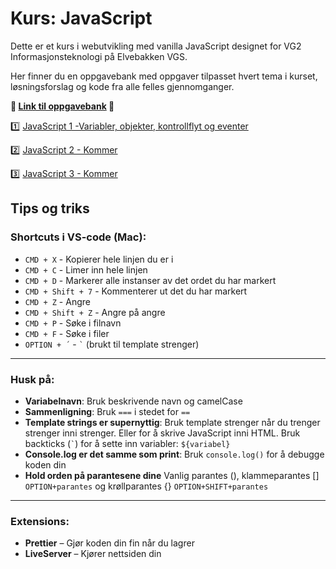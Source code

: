 # Kurs: JavaScript
Dette er et kurs i webutvikling med vanilla JavaScript designet for VG2 Informasjonsteknologi på Elvebakken VGS.

Her finner du en oppgavebank med oppgaver tilpasset hvert tema i kurset, løsningsforslag og kode fra alle felles gjennomganger. 

**🏦 [Link til oppgavebank](https://github.com/Madelelo/Kurs-JavaScript/tree/main/Oppgavebank) 🏦**

1️⃣ [JavaScript 1 -Variabler, objekter, kontrollflyt og eventer ](https://github.com/Madelelo/Kurs-JavaScript/tree/main/JavaScript1)

2️⃣ [JavaScript 2 - Kommer](https://github.com/Madelelo/Kurs-JavaScript/tree/main/JavaScript2)

3️⃣ [JavaScript 3 - Kommer](https://github.com/Madelelo/Kurs-JavaScript/tree/main/JavaScript3)

## Tips og triks

### Shortcuts i VS-code (Mac):
- `CMD + X` - Kopierer hele linjen du er i
- `CMD + C` - Limer inn hele linjen
- `CMD + D` - Markerer alle instanser av det ordet du har markert
- `CMD + Shift + 7` - Kommenterer ut det du har markert
- `CMD + Z` - Angre
- `CMD + Shift + Z` - Angre på angre
- `CMD + P` - Søke i filnavn
- `CMD + F` - Søke i filer
- `OPTION + ´` - `` ` `` (brukt til template strenger)

---

### Husk på:

* **Variabelnavn**: Bruk beskrivende navn og camelCase
* **Sammenligning**: Bruk `===` i stedet for `==`
* **Template strings er supernyttig**: Bruk template strenger når du trenger strenger inni strenger. Eller for å skrive JavaScript inni HTML. Bruk backticks (`` ` ``) for å sette inn variabler: `${variabel}`
* **Console.log er det samme som print**: Bruk `console.log()` for å debugge koden din
* **Hold orden på parantesene dine** Vanlig parantes (), klammeparantes [] `OPTION+parantes` og krøllparantes {} `OPTION+SHIFT+parantes`

---

### Extensions:
- **Prettier** – Gjør koden din fin når du lagrer
- **LiveServer** – Kjører nettsiden din

